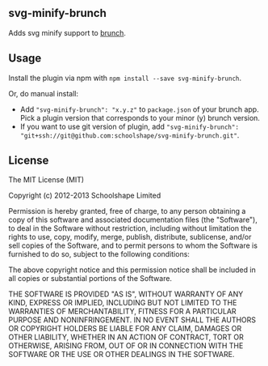 ## svg-minify-brunch
Adds svg minify support to
[brunch](http://brunch.io).

## Usage
Install the plugin via npm with `npm install --save svg-minify-brunch`.

Or, do manual install:

* Add `"svg-minify-brunch": "x.y.z"` to `package.json` of your brunch app.
  Pick a plugin version that corresponds to your minor (y) brunch version.
* If you want to use git version of plugin, add
`"svg-minify-brunch": "git+ssh://git@github.com:schoolshape/svg-minify-brunch.git"`.

## License

The MIT License (MIT)

Copyright (c) 2012-2013 Schoolshape Limited

Permission is hereby granted, free of charge, to any person obtaining a copy
of this software and associated documentation files (the "Software"), to deal
in the Software without restriction, including without limitation the rights
to use, copy, modify, merge, publish, distribute, sublicense, and/or sell
copies of the Software, and to permit persons to whom the Software is
furnished to do so, subject to the following conditions:

The above copyright notice and this permission notice shall be included in
all copies or substantial portions of the Software.

THE SOFTWARE IS PROVIDED "AS IS", WITHOUT WARRANTY OF ANY KIND, EXPRESS OR
IMPLIED, INCLUDING BUT NOT LIMITED TO THE WARRANTIES OF MERCHANTABILITY,
FITNESS FOR A PARTICULAR PURPOSE AND NONINFRINGEMENT. IN NO EVENT SHALL THE
AUTHORS OR COPYRIGHT HOLDERS BE LIABLE FOR ANY CLAIM, DAMAGES OR OTHER
LIABILITY, WHETHER IN AN ACTION OF CONTRACT, TORT OR OTHERWISE, ARISING FROM,
OUT OF OR IN CONNECTION WITH THE SOFTWARE OR THE USE OR OTHER DEALINGS IN
THE SOFTWARE.
